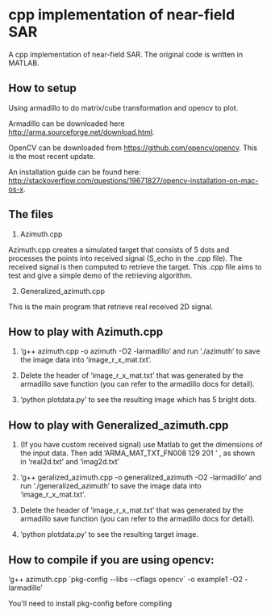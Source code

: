# cpp implementation of near-field SAR
A cpp implementation of near-field SAR. The original code is written in MATLAB.

## How to setup

Using armadillo to do matrix/cube transformation and opencv to plot.

Armadillo can be downloaded here http://arma.sourceforge.net/download.html.

OpenCV can be downloaded from https://github.com/opencv/opencv. This is the most recent update.

An installation guide can be found here: http://stackoverflow.com/questions/19671827/opencv-installation-on-mac-os-x.


## The files

1. Azimuth.cpp 

Azimuth.cpp creates a simulated target that consists of 5 dots and processes the points into received signal (S_echo in the .cpp file). The received signal is then computed to retrieve the target. This .cpp file aims to test and give a simple demo of the retrieving algorithm.

2. Generalized_azimuth.cpp

This is the main program that retrieve real received 2D signal.


## How to play with Azimuth.cpp

1. ‘g++ azimuth.cpp -o azimuth -O2 -larmadillo’ and run ‘./azimuth’ to save the image data into ‘image_r_x_mat.txt’. 

2. Delete the header of ‘image_r_x_mat.txt’ that was generated by the armadillo save function (you can refer to the armadillo docs for detail).

3. ‘python plotdata.py’ to see the resulting image which has 5 bright dots.


## How to play with Generalized_azimuth.cpp

1. (If you have custom received signal) use Matlab to get the dimensions of the input data. Then add ‘ARMA_MAT_TXT_FN008
129 201
  ’ , as shown in ‘real2d.txt’ and ‘imag2d.txt’

2. ‘g++ geralized_azimuth.cpp -o generalized_azimuth -O2 -larmadillo’ and run ‘./generalized_azimuth’ to save the image data into ‘image_r_x_mat.txt’.

3. Delete the header of ‘image_r_x_mat.txt’ that was generated by the armadillo save function (you can refer to the armadillo docs for detail).

4. ‘python plotdata.py’ to see the resulting target image.


## How to compile if you are using opencv:

‘g++ azimuth.cpp \`pkg-config --libs --cflags opencv\` -o example1 -O2 -larmadillo’

You'll need to install pkg-config before compiling